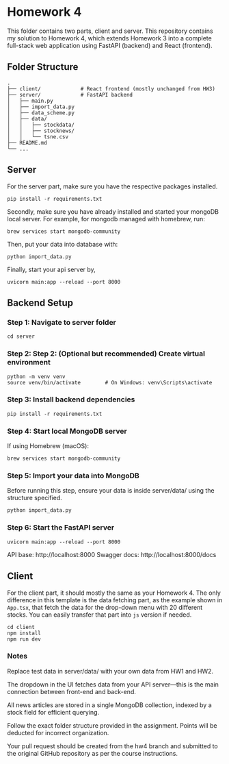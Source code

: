 # Homework 4

This folder contains two parts, client and server. This repository contains my solution to Homework 4, which extends Homework 3 into a complete full-stack web application using FastAPI (backend) and React (frontend).

## Folder Structure
```
.
├── client/             # React frontend (mostly unchanged from HW3)
├── server/             # FastAPI backend
│   ├── main.py
│   ├── import_data.py
│   ├── data_scheme.py
│   ├── data/
│   │   ├── stockdata/
│   │   ├── stocknews/
│   │   └── tsne.csv
├── README.md
└── ...
```

## Server

For the server part, make sure you have the respective packages installed.

```
pip install -r requirements.txt
```

Secondly, make sure you have already installed and started your mongoDB local server.
For example, for mongodb managed with homebrew, run:

```
brew services start mongodb-community
```

Then, put your data into database with:

```
python import_data.py
```

Finally, start your api server by,

```
uvicorn main:app --reload --port 8000
```

## Backend Setup

### Step 1: Navigate to server folder
```
cd server
```

### Step 2: Step 2: (Optional but recommended) Create virtual environment
```
python -m venv venv
source venv/bin/activate        # On Windows: venv\Scripts\activate
```
### Step 3: Install backend dependencies
```
pip install -r requirements.txt
```
### Step 4: Start local MongoDB server
If using Homebrew (macOS): 
```
brew services start mongodb-community
```

### Step 5: Import your data into MongoDB
Before running this step, ensure your data is inside server/data/ using the structure specified.

```
python import_data.py
```

### Step 6: Start the FastAPI server
```
uvicorn main:app --reload --port 8000
```
API base: http://localhost:8000
Swagger docs: http://localhost:8000/docs

## Client

For the client part, it should mostly the same as your Homework 4. The only difference in this template is the data fetching part, as the example shown in `App.tsx`, that fetch the data for the drop-down menu with 20 different stocks. You can easily transfer that part into `js` version if needed.

```
cd client
npm install
npm run dev
```

### Notes
Replace test data in server/data/ with your own data from HW1 and HW2.

The dropdown in the UI fetches data from your API server—this is the main connection between front-end and back-end.

All news articles are stored in a single MongoDB collection, indexed by a stock field for efficient querying.

Follow the exact folder structure provided in the assignment. Points will be deducted for incorrect organization.

Your pull request should be created from the hw4 branch and submitted to the original GitHub repository as per the course instructions.

